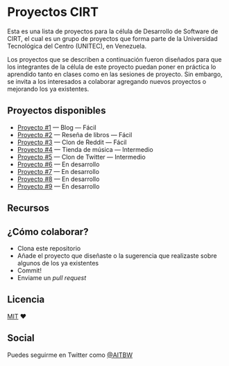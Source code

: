# Proyectos CIRT

Esta es una lista de proyectos para la célula de Desarrollo de Software de CIRT, el cual es un grupo de proyectos que forma parte de la Universidad Tecnológica del Centro (UNITEC), en Venezuela.

Los proyectos que se describen a continuación fueron diseñados para que los integrantes de la célula de este proyecto puedan poner en práctica lo aprendido tanto en clases como en las sesiones de proyecto.
Sin embargo, se invita a los interesados a colaborar agregando nuevos proyectos o mejorando los ya existentes.

## Proyectos disponibles
* [Proyecto #1](./projects/project_1.md) — Blog — Fácil
* [Proyecto #2](./projects/project_2.md) — Reseña de libros — Fácil
* [Proyecto #3](./projects/project_3.md) — Clon de Reddit — Fácil
* [Proyecto #4](./projects/project_4.md) — Tienda de música — Intermedio
* [Proyecto #5](./projects/project_5.md) — Clon de Twitter — Intermedio
* [Proyecto #6](./projects/project_6.md) — En desarrollo
* [Proyecto #7](./projects/project_7.md) — En desarrollo
* [Proyecto #8](./projects/project_8.md) — En desarrollo
* [Proyecto #9](./projects/project_9.md) — En desarrollo

## Recursos

## ¿Cómo colaborar?
* Clona este repositorio
* Añade el proyecto que diseñaste o la sugerencia que realizaste sobre algunos de los ya existentes
* Commit!
* Enviame un *pull request*

## Licencia
[MIT](./LICENSE) ♥

## Social
Puedes seguirme en Twitter como [@AITBW](https://twitter.com/AITBW)

